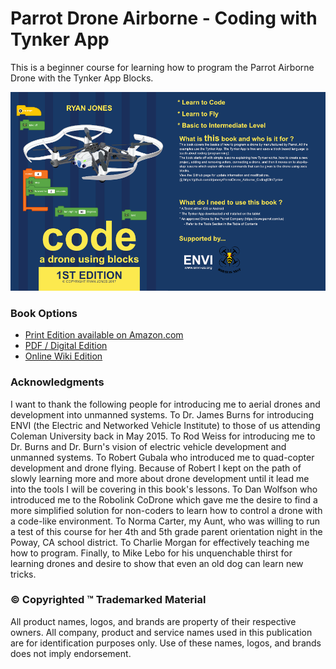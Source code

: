 # Parrot Drone Airborne - Coding with Tynker App

This is a beginner course for learning how to program the Parrot Airborne Drone with the Tynker App Blocks.

![](book-covers-front-and-back.png)
### Book Options
- [Print Edition available on Amazon.com](https://www.amazon.com/Drone-Using-Blocks-step-step/dp/1973109425/ref=sr_1_1?ie=UTF8&qid=1510168157&sr=8-1&keywords=code+a+drone+using+blocks)
- [PDF / Digital Edition](Code-A-Drone-Using-Blocks.pdf) 
- [Online Wiki Edition](/wiki)

### Acknowledgments

I want to thank the following people for introducing me to aerial drones and development into unmanned systems. To Dr. James Burns for introducing ENVI (the Electric and Networked Vehicle Institute) to those of us attending Coleman University back in May 2015. To Rod Weiss for introducing me to Dr. Burns and Dr. Burn's vision of electric vehicle development and unmanned systems. To Robert Gubala who introduced me to quad-copter development and drone flying. Because of Robert I kept on the path of slowly learning more and more about drone development until it lead me into the tools I will be covering in this book's lessons. To Dan Wolfson who introduced me to the Robolink CoDrone which gave me the desire to find a more simplified solution for non-coders to learn how to control a drone with a code-like environment. To Norma Carter, my Aunt, who was willing to run a test of this course for her 4th and 5th grade parent orientation night in the Poway, CA school district. To Charlie Morgan for effectively teaching me how to program. Finally, to Mike Lebo for his unquenchable thirst for learning drones and desire to show that even an old dog can learn new tricks.

### © Copyrighted ™ Trademarked Material

All product names, logos, and brands are property of their respective owners. All company, product and service names used in this publication are for identification purposes only. Use of these names, logos, and brands does not imply endorsement.



